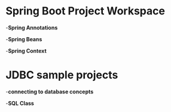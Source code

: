 <h1 align="left"><b>Spring Boot Project Workspace</b></h1>

-**Spring Annotations**

-**Spring Beans**

-**Spring Context**

<h1 align="left"><b>JDBC sample projects</b></h1>

-**connecting to database concepts**

-**SQL Class**

